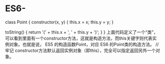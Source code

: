 # ES6-
class Point {
  constructor(x, y) {
    this.x = x;
    this.y = y;
  }

  toString() {
    return '(' + this.x + ', ' + this.y + ')';
  }
}
上面代码定义了一个“类”，可以看到里面有一个constructor方法，这就是构造方法，而this关键字则代表实例对象。也就是说，
ES5 的构造函数Point，对应 ES6 的Point类的构造方法。
//牢记
constructor方法默认返回实例对象（即this），完全可以指定返回另外一个对象。
